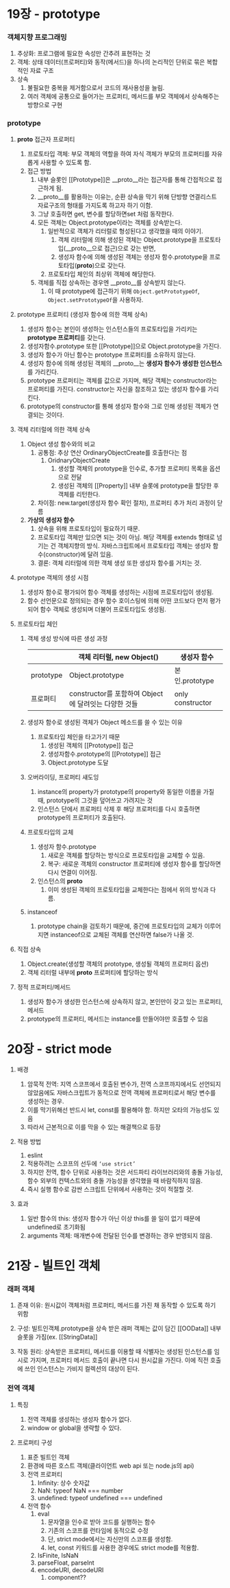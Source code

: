 # 19장 - prototype

### 객체지향 프로그래밍

1. 추상화: 프로그램에 필요한 속성만 간추려 표현하는 것
2. 객체: 상태 데이터(프로퍼티)와 동작(메서드)을 하나의 논리적인 단위로 묶은 복합적인 자료 구조
3. 상속
    1. 불필요한 중복을 제거함으로서 코드의 재사용성을 늘림.
    2. 여러 객체에 공통으로 들어가는 프로퍼티, 메서드를 부모 객체에서 상속해주는 방향으로 구현
    

### prototype

1. __proto__ 접근자 프로퍼티
    1. 프로토타입 객체: 부모 객체의 역할을 하여 자식 객체가 부모의 프로퍼티를 자유롭게 사용할 수 있도록 함.
    2. 접근 방법 
        1. 내부 슬롯인 [[Prototype]]은 __proto__라는 접근자를 통해 간접적으로 접근하게 됨.
        2. __proto__를 활용하는 이유는, 순환 상속을 막기 위해 단방향 연결리스트 자료구조의 형태를 가지도록 하고자 하기 이함.
        3. 그냥 호출하면 get, 변수를 할당하면set 처럼 동작한다.
        4. 모든 객체는 Object.prototype이라는 객체를 상속받는다. 
            1. 일반적으로 객체가 리터럴로 형성된다고 생각했을 때의 이야기. 
                1. 객체 리터럴에 의해 생성된 객체는 Object.prototype을 프로토타입(__proto__으로 접근)으로 갖는 반면, 
                2. 생성자 함수에 의해 생성된 객체는 생성자 함수.prototype을 프로토타입(__proto__)으로 갖는다.
            2. 프로토타입 체인의 최상위 객체에 해당한다.
        5. 객체를 직접 상속하는 경우엔 __proto__를 상속받지 않는다.
            1. 이 때 prototype에 접근하기 위해 `Object.getPrototypeOf`, `Object.setPrototypeOf`을 사용하자.
    
2. prototype 프로퍼티 (생성자 함수에 의한 객체 상속) 
    1. 생성자 함수는 본인이 생성하는 인스턴스들의 프로토타입을 가리키는 **prototype 프로퍼티**를 갖는다. 
    2. 생성자함수.prototype 또한 [[Prototype]]으로 Object.prototype을 가진다.
    3. 생성자 함수가 아닌 함수는 prototype 프로퍼티를 소유하지 않는다.
    4. 생성자 함수에 의해 생성된 객체의 __proto__는 **생성자 함수가 생성한 인스턴스**를 가리킨다.
    5. prototype 프로퍼티는 객체를 값으로 가지며, 해당 객체는 constructor라는 프로퍼티를 가진다. constructor는 자신을 참조하고 있는 생성자 함수를 가리킨다.
    6. prototype의 constructor를 통해 생성자 함수와 그로 인해 생성된 객체가 연결되는 것이다.
    
3. 객체 리터럴에 의한 객체 상속
    1. Object 생성 함수와의 비교
        1. 공통점: 추상 연산 OrdinaryObjectCreate를 호출한다는 점
            1. OridnaryObjectCreate
                1. 생성할 객체의 prototype을 인수로, 추가할 프로퍼티 목록을 옵션으로 전달
                2. 생성된 객체의 [[Property]] 내부 슬롯에 prototype을 할당한 후 객체를 리턴한다.
        2. 차이점: new.target(생성자 함수 확인 절차), 프로퍼티 추가 처리 과정이 닫름
    2. **가상의 생성자 함수**
        1. 상속을 위해 프로토타입이 필요하기 때문.
        2. 프로토타입 객체만 있으면 되는 것이 아님. 해당 객체를 extends 형태로 넘기는 건 객체지향의 방식. 자바스크립트에서 프로토타입 객체는 생성자 함수(constructor)에 달려 있음.
        3. 결론: 객체 리터럴에 의한 객체 생성 또한 생성자 함수를 거치는 것.
        
4. prototype 객체의 생성 시점
    1. 생성자 함수로 평가되어 함수 객체를 생성하는 시점에 프로토타입이 생성됨.
    2. 함수 선언문으로 정의되는 경우 함수 호이스팅에 의해 어떤 코드보다 먼저 평가되어 함수 객체로 생성되며 더불어 프로토타입도 생성됨.
    
5. 프로토타입 체인
    1. 객체 생성 방식에 따른 생성 과정
        
        
        |  | 객체 리터럴, new Object() | 생성자 함수 |
        | --- | --- | --- |
        | prototype | Object.prototype | 본인.prototype |
        | 프로퍼티 | constructor를 포함하여 Object에 달려잇는 다양한 것들 | only constructor |
    2. 생성자 함수로 생성된 객체가 Object 메소드를 쓸 수 있는 이유
        1. 프로토타입 체인을 타고가기 때문
            1. 생성된 객체의 [[Prototype]] 접근
            2. 생성자함수.prototype의 [[Prototype]] 접근
            3. Object.prototype 도달
    3. 오버라이딩, 프로퍼티 섀도잉
        1. instance의 property가 prototype의 property와 동일한 이름을 가질 때, prototype의 그것을 덮어쓰고 가려지는 것
        2. 인스턴스 단에서 프로퍼티 삭제 후 해당 프로퍼티를 다시 호출하면 prototype의 프로퍼티가 호출된다.
    4. 프로토타입의 교체
        1. 생성자 함수.prototype 
            1. 새로운 객체를 할당하는 방식으로 프로토타입을 교체할 수 있음.
            2. 복구: 새로운 객체의 constructor 프로퍼티에 생성자 함수를 할당하면 다시 연결이 이어짐.
        2. 인스턴스의 __proto__
            1. 이미 생성된 객체의 프로토타입을 교체한다는 점에서 위의 방식과 다름.
    5. instanceof
        1. prototype chain을 검토하기 때문에, 중간에 프로토타입의 교체가 이루어지면 instanceof으로 교체된 객체를 연산하면 false가 나올 것.
        
6. 직접 상속
    1. Object.create(생성할 객체의 prototype, 생성될 객체의 프로퍼티 옵션)
    2. 객체 리터럴 내부에 __proto__ 프로퍼티에 할당하는 방식
    
7. 정적 프로퍼티/메서드
    1. 생성자 함수가 생성한 인스턴스에 상속하지 않고, 본인만이 갖고 있는 프로퍼티, 메서드
    2. prototype의 프로퍼티, 메서드는 instance를 만들어야만 호출할 수 있음

# 20장 - strict mode

1. 배경
    1. 암묵적 전역: 지역 스코프에서 호출된 변수가, 전역 스코프까지에서도 선언되지 않았음에도 자바스크립트가 동적으로 전역 객체에 프로퍼티로서 해당 변수를 생성하는 경우.
    2. 이를 막기위해선 반드시 let, const를 활용해야 함. 하지만 오타의 가능성도 있음
    3. 따라서 근본적으로 이를 막을 수 있는 해결책으로 등장
    
2. 적용 방법
    1. eslint
    2. 적용하려는 스코프의 선두에 `‘use strict’`
    3. 하지만 전역, 함수 단위로 사용하는 것은 서드파티 라이브러리와의 충돌 가능성, 함수 외부의 컨텍스트와의 충돌 가능성을 생각했을 때 바람직하지 않음.
    4. 즉시 실행 함수로 감싼 스크립트 단위에서 사용하는 것이 적절할 것.
    
3. 효과
    1. 일반 함수의 this: 생성자 함수가 아닌 이상 this를 쓸 일이 없기 때문에 undefined로 초기화됨
    2. arguments 객체: 매개변수에 전달된 인수를 변경하는 경우 반영되지 않음.

# 21장 - 빌트인 객체

### 래퍼 객체

1. 존재 이유: 원시값이 객체처럼 프로퍼티, 메서드를 가진 채 동작할 수 있도록 하기 위함

2. 구성: 빌트인객체.prototype을 상속 받은 래퍼 객체는 값이 담긴 [[OOData]] 내부 슬롯을 가짐(ex. [[StringData]]

3. 작동 원리: 상속받은 프로퍼티, 메서드를 이용할 때 식별자는 생성된 인스턴스를 임시로 가지며, 프로퍼티 메서드 호출이 끝나면 다시 원시값을 가진다. 이에 직전 호출에 쓰인 인스턴스는 가비지 컬렉션의 대상이 된다.

### 전역 객체

1. 특징
    1. 전역 객체를 생성하는 생성자 함수가 없다.
    2. window or global을 생략할 수 있다.
    
2. 프로퍼티 구성
    1. 표준 빌트인 객체
    2. 환경에 따른 호스트 객체(클라이언트 web api 또는 node.js의 api)
    3. 전역 프로퍼티
        1. Infinity: 상수 숫자값
        2. NaN: typeof NaN === number
        3. undefined: typeof undefined === undefined
    4. 전역 함수
        1. eval
            1. 문자열을 인수로 받아 코드를 실행하는 함수
            2. 기존의 스코프를 런타임에 동적으로 수정
            3. 단, strict mode에서는 자신만의 스코프를 생성함.
            4. let, const 키워드를 사용한 경우에도 strict mode를 적용함.
        2. IsFinite, IsNaN
        3. parseFloat, parseInt
        4. encodeURI, decodeURI
            1. component??
